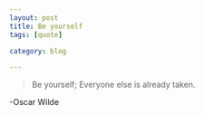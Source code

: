 ```yaml
---
layout: post
title: Be yourself
tags: [quote]

category: blog

---
```


> Be yourself;
> Everyone else is already taken.

-Oscar Wilde
